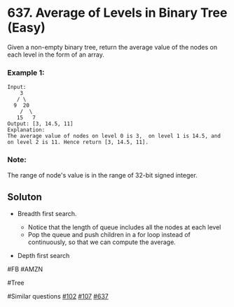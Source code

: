 # 637. Average of Levels in Binary Tree (Easy)

Given a non-empty binary tree, return the average value of the nodes on each level in the form of an array.

### Example 1:
```
Input:
    3
   / \
  9  20
    /  \
   15   7
Output: [3, 14.5, 11]
Explanation:
The average value of nodes on level 0 is 3,  on level 1 is 14.5, and on level 2 is 11. Hence return [3, 14.5, 11].
```

### Note:
The range of node's value is in the range of 32-bit signed integer.

## Soluton
- Breadth first search.
  - Notice that the length of queue includes all the nodes at each level
  - Pop the queue and push children in a for loop instead of continuously, so that we can compute the average.

- Depth first search

#FB #AMZN

#Tree

#Similar questions [#102](../p102m/README.md) [#107](../p107e/README.md) [#637](../p637e/README.md)
